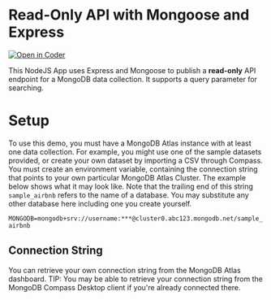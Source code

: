 # Read-Only API with Mongoose and Express
[![Open in Coder](https://ixdcoder.com/open-in-coder.svg)](https://ixdcoder.com/templates/Node/workspace?name=ReadOnlyAPI&mode=auto&param.git_repo=https://bender.sheridanc.on.ca/system-design/read-only-api&param.code_template=custom)

This NodeJS App uses Express and Mongoose to publish a <b>read-only</b> API endpoint for a MongoDB data collection. It supports a query parameter for searching. 
  
# Setup
To use this demo, you must have a MongoDB Atlas instance with at least one data collection. For example, you might use one of the sample datasets provided, or create your own dataset by importing a CSV through Compass. You must create an environment variable, containing the connection string that points to your own particular MongoDB Atlas Cluster. The example below shows what it may look like. Note that the trailing end of this string `sample_airbnb` refers to the name of a database. You may substitute any other database here including one you create yourself. 
  
```MONGODB=mongodb+srv://username:***@cluster0.abc123.mongodb.net/sample_airbnb```

## Connection String
You can retrieve your own connection string from the MongoDB Atlas dashboard. TIP: You may be able to retrieve your connection string from the MongoDB Compass Desktop client if you're already connected there.